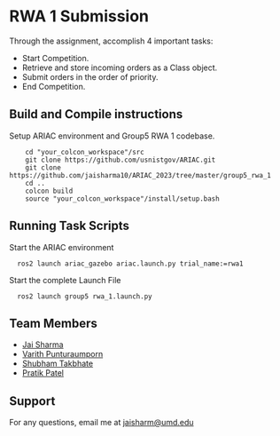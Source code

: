 

# RWA 1 Submission

Through the assignment, accomplish 4 important tasks:
- Start Competition.
- Retrieve and store incoming orders as a Class object.
- Submit orders in the order of priority.
- End Competition.

## Build and Compile instructions

Setup ARIAC environment and Group5 RWA 1 codebase.

```
    cd "your_colcon_workspace"/src
    git clone https://github.com/usnistgov/ARIAC.git
    git clone https://github.com/jaisharma10/ARIAC_2023/tree/master/group5_rwa_1
    cd ..
    colcon build
    source "your_colcon_workspace"/install/setup.bash
```

## **Running Task Scripts**

Start the ARIAC environment

```
  ros2 launch ariac_gazebo ariac.launch.py trial_name:=rwa1
```

Start the complete Launch File

```
  ros2 launch group5 rwa_1.launch.py 
```

## Team Members

* [Jai Sharma](https://github.com/SaumilShah66)
* [Varith Punturaumporn](https://github.com/varithpu)
* [Shubham Takbhate](https://github.com/Shubhamtakbhate1998)
* [Pratik Patel](https://github.com/pratik2394)


## Support

For any questions, email me at jaisharm@umd.edu
